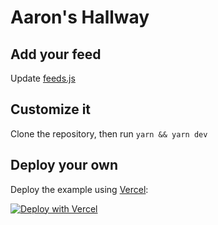 # Aaron's Hallway

## Add your feed

Update [feeds.js](https://github.com/AAorris/hallway/tree/main/feeds.js)

## Customize it

Clone the repository, then run `yarn && yarn dev`

## Deploy your own

Deploy the example using [Vercel](https://vercel.com):

[![Deploy with Vercel](https://vercel.com/button)](https://vercel.com/import/project?template=https://github.com/AAorris/hallway/tree/main)
